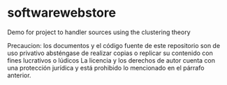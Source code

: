 # softwarewebstore
Demo for project to handler sources using the clustering theory


Precaucion: los documentos y el código fuente de este repositorio son de uso privativo absténgase de realizar copias o replicar su contenido con fines lucrativos o lúdicos
La licencia y los derechos de autor cuenta con una protección jurídica y está prohibido lo mencionado en el párrafo anterior. 
